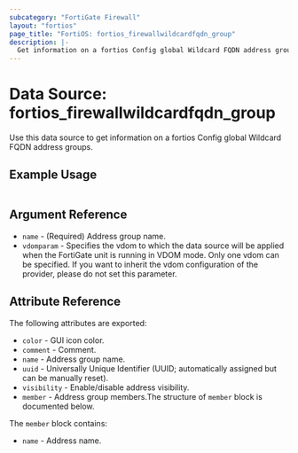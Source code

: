 ```yaml
---
subcategory: "FortiGate Firewall"
layout: "fortios"
page_title: "FortiOS: fortios_firewallwildcardfqdn_group"
description: |-
  Get information on a fortios Config global Wildcard FQDN address groups.
---
```


# Data Source: fortios_firewallwildcardfqdn_group
Use this data source to get information on a fortios Config global Wildcard FQDN address groups.


## Example Usage

```hcl

```

## Argument Reference

* `name` - (Required) Address group name.
* `vdomparam` - Specifies the vdom to which the data source will be applied when the FortiGate unit is running in VDOM mode. Only one vdom can be specified. If you want to inherit the vdom configuration of the provider, please do not set this parameter.

## Attribute Reference

The following attributes are exported:

* `color` - GUI icon color.
* `comment` - Comment.
* `name` - Address group name.
* `uuid` - Universally Unique Identifier (UUID; automatically assigned but can be manually reset).
* `visibility` - Enable/disable address visibility.
* `member` - Address group members.The structure of `member` block is documented below.

The `member` block contains:

* `name` - Address name.
